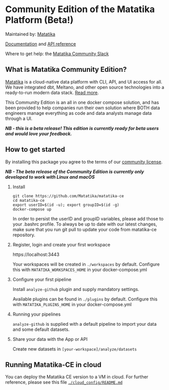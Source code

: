 # Community Edition of the Matatika Platform (Beta!)

Maintained by: [Matatika](https://www.matatika.com/)

[Documentation](https://www.matatika.com/docs/) and [API reference](https://www.matatika.com/docs/api/)

Where to get help: the [Matatika Community Slack](https://join.slack.com/t/matatika/shared_invite/zt-19n1bfokx-F31DNitTpSxWCFO2aFlgxg)


## What is Matatika Community Edition?

[Matatika](https://www.matatika.com/) is a cloud-native data platform with CLI, API, and UI access for all.  We have integrated dbt, Meltano, and other open source technologies into a ready-to-run modern data stack.  [Read more](https://www.matatika.com/docs/concepts). 

This Community Edition is an all in one docker compose solution, and has been provided to help companies run their own solution where BOTH data engineers manage everything as code and data analysts manage data through a UI.

***NB - this is a beta release!  This edition is currently ready for beta users and would love your feedback.***


## How to get started

By installing this package you agree to the terms of our [community license](https://github.com/Matatika/matatika-docs/blob/master/CE-Licence.md).

***NB - The beta release of the Community Edition is currently only developed to work with Linux and macOS***

1. Install

   ```
   git clone https://github.com/Matatika/matatika-ce
   cd matatika-ce
   export userID=$(id -u); export groupID=$(id -g)
   docker-compose up
   ```
   In order to persist the userID and groupID variables, please add those to your .bashrc profile.
   To always be up to date with our latest changes, make sure that you run git pull to update your code from matatika-ce repository.


2. Register, login and create your first workspace

   https://localhost:3443

   Your workspaces will be created in `./workspaces` by default.  Configure this with `MATATIKA_WORKSPACES_HOME` in your docker-compose.yml


3. Configure your first pipeline

   Install `analyze-github` plugin and supply mandatory settings.

   Available plugins can be found in `./plugins` by default.  Configure this with `MATATIKA_PLUGINS_HOME` in your docker-compose.yml


4. Running your pipelines

   `analyze-github` is supplied with a default pipeline to import your data and some default datasets.


5. Share your data with the App or API

   Create new datasets in `[your-workspace]/analyze/datasets`

## Running Matatika-CE in cloud
You can deploy the Matatika CE version to a VM in cloud. For further reference, please see this file [`./cloud_config/README.md`](https://github.com/Matatika/matatika-ce/tree/azure/cloud_config#readme)